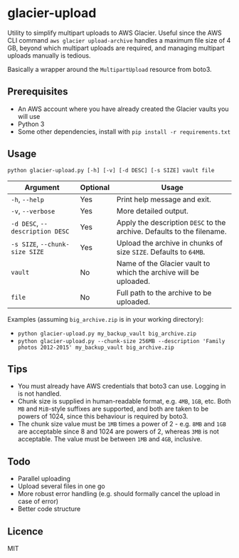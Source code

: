# glacier-upload

Utility to simplify multipart uploads to AWS Glacier. 
Useful since the AWS CLI command `aws glacier upload-archive` handles a maximum file size of 4 GB, beyond which 
multipart uploads are required, and managing multipart uploads manually is tedious.

Basically a wrapper around the `MultipartUpload` resource from boto3.

## Prerequisites
- An AWS account where you have already created the Glacier vaults you will use
- Python 3
- Some other dependencies, install with `pip install -r requirements.txt`

## Usage
`python glacier-upload.py [-h] [-v] [-d DESC] [-s SIZE] vault file`

Argument | Optional | Usage
--- | --- | ---
`-h`, `--help` | Yes | Print help message and exit.
`-v`, `--verbose` | Yes | More detailed output.
`-d DESC`, `--description DESC` | Yes | Apply the description `DESC` to the archive. Defaults to the filename.
`-s SIZE`, `--chunk-size SIZE` | Yes | Upload the archive in chunks of size `SIZE`. Defaults to `64MB`.
`vault` | No | Name of the Glacier vault to which the archive will be uploaded.
`file` | No | Full path to the archive to be uploaded.

Examples (assuming `big_archive.zip` is in your working directory):
- `python glacier-upload.py my_backup_vault big_archive.zip`
- `python glacier-upload.py --chunk-size 256MB --description 'Family photos 2012-2015' my_backup_vault big_archive.zip`

## Tips
- You must already have AWS credentials that boto3 can use. Logging in is not handled.
- Chunk size is supplied in human-readable format, e.g. `4MB`, `1GB`, etc. 
Both `MB` and `MiB`-style suffixes are supported, and both are taken to be powers of 1024, since this behaviour is required by boto3. 
- The chunk size value must be `1MB` times a power of 2 - e.g. `8MB` and `1GB` are acceptable since 8 and 1024 
are powers of 2, whereas `3MB` is not acceptable. The value must be between `1MB` and `4GB`, inclusive.

## Todo
- Parallel uploading
- Upload several files in one go
- More robust error handling (e.g. should formally cancel the upload in case of error)
- Better code structure

## Licence
MIT
